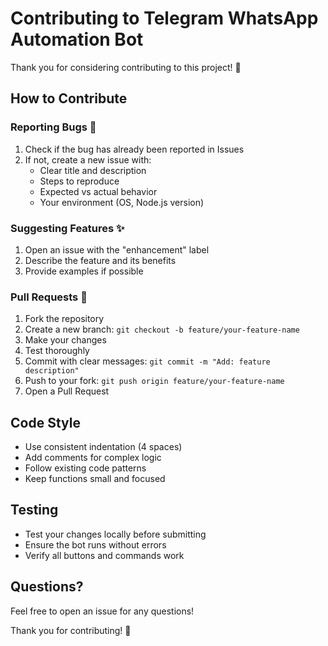 # Contributing to Telegram WhatsApp Automation Bot

Thank you for considering contributing to this project! 🎉

## How to Contribute

### Reporting Bugs 🐛

1. Check if the bug has already been reported in Issues
2. If not, create a new issue with:
   - Clear title and description
   - Steps to reproduce
   - Expected vs actual behavior
   - Your environment (OS, Node.js version)

### Suggesting Features ✨

1. Open an issue with the "enhancement" label
2. Describe the feature and its benefits
3. Provide examples if possible

### Pull Requests 🔧

1. Fork the repository
2. Create a new branch: `git checkout -b feature/your-feature-name`
3. Make your changes
4. Test thoroughly
5. Commit with clear messages: `git commit -m "Add: feature description"`
6. Push to your fork: `git push origin feature/your-feature-name`
7. Open a Pull Request

## Code Style

- Use consistent indentation (4 spaces)
- Add comments for complex logic
- Follow existing code patterns
- Keep functions small and focused

## Testing

- Test your changes locally before submitting
- Ensure the bot runs without errors
- Verify all buttons and commands work

## Questions?

Feel free to open an issue for any questions!

Thank you for contributing! 🙏
